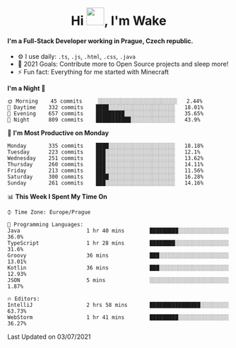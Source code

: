 <h1 align="center">Hi <img src="https://raw.githubusercontent.com/MrWakeCZ/MrWakeCZ/master/Hi.gif" width="40px" />, I'm Wake</h1>

#### I'm a Full-Stack Developer working in Prague, Czech republic.
- ⚙️ I use daily: `.ts`, `.js`, `.html`, `.css`, `.java`
- 🥅 2021 Goals: Contribute more to Open Source projects and sleep more!
- ⚡ Fun fact: Everything for me started with Minecraft

<!--START_SECTION:waka-->
**I'm a Night 🦉** 

```text
🌞 Morning    45 commits     ░░░░░░░░░░░░░░░░░░░░░░░░░   2.44% 
🌆 Daytime    332 commits    ████░░░░░░░░░░░░░░░░░░░░░   18.01% 
🌃 Evening    657 commits    █████████░░░░░░░░░░░░░░░░   35.65% 
🌙 Night      809 commits    ███████████░░░░░░░░░░░░░░   43.9%

```
📅 **I'm Most Productive on Monday** 

```text
Monday       335 commits    ████░░░░░░░░░░░░░░░░░░░░░   18.18% 
Tuesday      223 commits    ███░░░░░░░░░░░░░░░░░░░░░░   12.1% 
Wednesday    251 commits    ███░░░░░░░░░░░░░░░░░░░░░░   13.62% 
Thursday     260 commits    ███░░░░░░░░░░░░░░░░░░░░░░   14.11% 
Friday       213 commits    ███░░░░░░░░░░░░░░░░░░░░░░   11.56% 
Saturday     300 commits    ████░░░░░░░░░░░░░░░░░░░░░   16.28% 
Sunday       261 commits    ███░░░░░░░░░░░░░░░░░░░░░░   14.16%

```


📊 **This Week I Spent My Time On** 

```text
⌚︎ Time Zone: Europe/Prague

💬 Programming Languages: 
Java                     1 hr 40 mins        █████████░░░░░░░░░░░░░░░░   36.0% 
TypeScript               1 hr 28 mins        ████████░░░░░░░░░░░░░░░░░   31.6% 
Groovy                   36 mins             ███░░░░░░░░░░░░░░░░░░░░░░   13.01% 
Kotlin                   36 mins             ███░░░░░░░░░░░░░░░░░░░░░░   12.93% 
JSON                     5 mins              ░░░░░░░░░░░░░░░░░░░░░░░░░   1.87%

🔥 Editors: 
IntelliJ                 2 hrs 58 mins       ████████████████░░░░░░░░░   63.73% 
WebStorm                 1 hr 41 mins        █████████░░░░░░░░░░░░░░░░   36.27%

```


 Last Updated on 03/07/2021
<!--END_SECTION:waka-->
